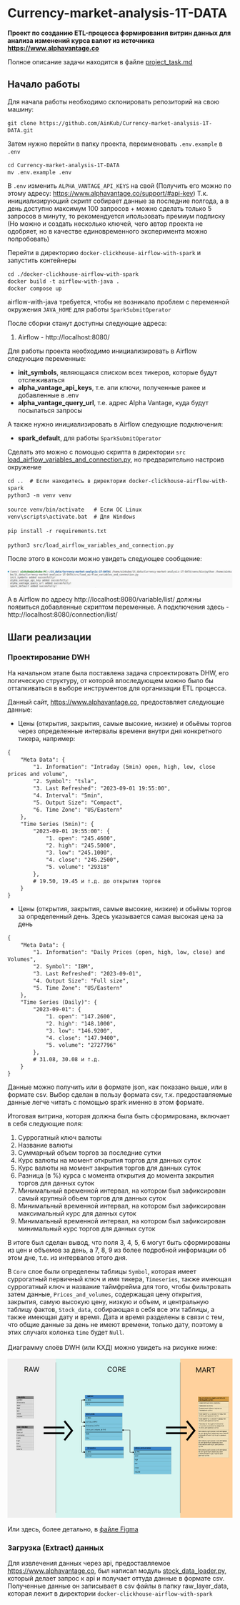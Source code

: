 # Currency-market-analysis-1T-DATA
**Проект по созданию ETL-процесса формирования витрин данных для анализа изменений курса валют из источника https://www.alphavantage.co**

Полное описание задачи находится в файле [project_task.md](./docs/project_task.md)

## Начало работы

Для начала работы необходимо склонировать репозиторий на свою машину:
```
git clone https://github.com/AinKub/Currency-market-analysis-1T-DATA.git
```

Затем нужно перейти в папку проекта, переименовать `.env.example` в `.env`
```
cd Currency-market-analysis-1T-DATA
mv .env.example .env
```

В `.env` изменить `ALPHA_VANTAGE_API_KEYS` на свой (Получить его можно по этому адресу: https://www.alphavantage.co/support/#api-key)
Т.к. инициализирующий скрипт собирает данные за последние полгода, а в день доступно максимум 100 запросов + можно сделать только 5 запросов в минуту, то рекомендуется ипользовать премиум подписку (Но можно и создать несколько ключей, чего автор проекта не одобряет, но в качестве единовременного эксперимента можно попробовать)

Перейти в директорию `docker-clickhouse-airflow-with-spark` и запустить контейнеры
```
cd ./docker-clickhouse-airflow-with-spark
docker build -t airflow-with-java .
docker compose up
```
airflow-with-java требуется, чтобы не возникало проблем с переменной окружения `JAVA_HOME` для работы `SparkSubmitOperator`

После сборки станут доступны следующие адреса:
1) Airflow - http://localhost:8080/

Для работы проекта необходимо инициализировать в Airflow следующие переменные:
- **init_symbols**, являющаяся списком всех тикеров, которые будут отслеживаться
- **alpha_vantage_api_keys**, т.е. апи ключи, полученные ранее и добавленные в .env
- **alpha_vantage_query_url**, т.е. адрес Alpha Vantage, куда будут посылаться запросы

А также нужно инициализировать в Airflow следующие подключения:
- **spark_default**, для работы `SparkSubmitOperator`

Сделать это можно с помощью скрипта в директории `src` [load_airflow_variables_and_connection.py](./src/load_airflow_variables_and_connection.py), но предварительно настроив окружение
```
cd ..  # Если находитесь в директории docker-clickhouse-airflow-with-spark
python3 -m venv venv

source venv/bin/activate   # Если ОС Linux
venv\scripts\activate.bat  # Для Windows 

pip install -r requirements.txt

python3 src/load_airflow_variables_and_connection.py
```

После этого в консоли можно увидеть следующее сообщение:
<br></br>
![added_vars_and_conns_to_airflow](./docs/img/added_vars_and_conns_to_airflow.jpg)

А в Airflow по адресу http://localhost:8080/variable/list/ должны появиться добавленные скриптом переменные. А подключения здесь - http://localhost:8080/connection/list/


## Шаги реализации

### Проектирование DWH

На начальном этапе была поставлена задача спроектировать DHW, его логическую структуру, от которой впоследующем можно было бы отталкиваться в выборе инструментов для организации ETL процесса.

Данный сайт, https://www.alphavantage.co, предоставляет следующие данные:
- Цены (открытия, закрытия, самые высокие, низкие) и обьёмы торгов через определенные интервалы времени внутри дня конкретного тикера, например:
```
{
    "Meta Data": {
        "1. Information": "Intraday (5min) open, high, low, close prices and volume",
        "2. Symbol": "tsla",
        "3. Last Refreshed": "2023-09-01 19:55:00",
        "4. Interval": "5min",
        "5. Output Size": "Compact",
        "6. Time Zone": "US/Eastern"
    },
    "Time Series (5min)": {
        "2023-09-01 19:55:00": {
            "1. open": "245.4600",
            "2. high": "245.5000",
            "3. low": "245.1000",
            "4. close": "245.2500",
            "5. volume": "29318"
        },
        # 19.50, 19.45 и т.д. до открытия торгов
    }
}
```
- Цены (открытия, закрытия, самые высокие, низкие) и обьёмы торгов за определенный день. Здесь указывается самая высокая цена за день
```
{
    "Meta Data": {
        "1. Information": "Daily Prices (open, high, low, close) and Volumes",
        "2. Symbol": "IBM",
        "3. Last Refreshed": "2023-09-01",
        "4. Output Size": "Full size",
        "5. Time Zone": "US/Eastern"
    },
    "Time Series (Daily)": {
        "2023-09-01": {
            "1. open": "147.2600",
            "2. high": "148.1000",
            "3. low": "146.9200",
            "4. close": "147.9400",
            "5. volume": "2727796"
        },
        # 31.08, 30.08 и т.д.
    }
}
```
Данные можно получить или в формате json, как показано выше, или в формате csv. Выбор сделан в пользу формата csv, т.к. предоставляемые данные легче читать с помощью spark именно в этом формате.

Итоговая витрина, которая должна была быть сформирована, включает в себя следующие поля:
1) Суррогатный ключ валюты
2) Название валюты
3) Суммарный объем торгов за последние сутки
4) Курс валюты на момент открытия торгов для данных суток
5) Курс валюты на момент закрытия торгов для данных суток
6) Разница (в %) курса с момента открытия до момента закрытия торгов для данных суток
7) Минимальный временной интервал, на котором был зафиксирован самый крупный объем торгов для данных суток
8) Минимальный временной интервал, на котором был зафиксирован максимальный курс для данных суток
9) Минимальный временной интервал, на котором был зафиксирован минимальный курс торгов для данных суток

В итоге был сделан вывод, что поля 3, 4, 5, 6 могут быть сформированы из цен и объемов за день, а 7, 8, 9 из более подробной информации об этом дне, т.е. из интервалов этого дня.

В `Core` слое были определены таблицы `Symbol`, которая имеет суррогатный первичный ключ и имя тикера, `Timeseries`, также имеющая суррогатный ключ и название таймфрейма для того, чтобы фильтровать затем данные, `Prices_and_volumes`, содержащая цену открытия, закрытия, самую высокую цену, низкую и объем, и центральную таблицу фактов, `Stock_data`, собирающая в себя все эти таблицы, а также имеющая дату и время. Дата и время разделены в связи с тем, что общие данные за день не имеют времени, только дату, поэтому в этих случаях колонка `time` будет `Null`.
<br></br>
Диаграмму слоёв DWH (или КХД) можно увидеть на рисунке ниже:
<br></br>
![cores diagram](./docs/img/cores_diagram.jpg)

Или здесь, более детально, в <a href="https://www.figma.com/file/TXW9UYVSf5HJ4RP1hxuNnY/Stock-market-analizing-DWH?type=design&node-id=0%3A1&mode=design&t=FP0pZhkhRQ7HmK8z-1">файле Figma</a> 

### Загрузка (Extract) данных

Для извлечения данных через api, предоставляемое https://www.alphavantage.co, был написал модуль [stock_data_loader.py](./src/stock_data_loader.py), который делает запрос к api и получает оттуда данные в формате csv. Полученные данные он записывает в csv файлы в папку raw_layer_data, которая лежит в директории `docker-clickhouse-airflow-with-spark`